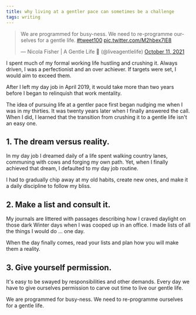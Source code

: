```yaml
---
title: why living at a gentler pace can sometimes be a challenge
tags: writing
---
```


<blockquote class="twitter-tweet"><p lang="en" dir="ltr">We are programmed for busy-ness. We need to re-programme ourselves for a gentle life. <a href="https://twitter.com/hashtag/tweet100?src=hash&amp;ref_src=twsrc%5Etfw">#tweet100</a> <a href="https://t.co/M2hbex7lE8">pic.twitter.com/M2hbex7lE8</a></p>&mdash; Nicola Fisher | A Gentle Life 🚢 (@liveagentlelife) <a href="https://twitter.com/liveagentlelife/status/1447646025909477388?ref_src=twsrc%5Etfw">October 11, 2021</a></blockquote> <script async src="https://platform.twitter.com/widgets.js" charset="utf-8"></script>

I spent much of my formal working life hustling and crushing it. Always driven, I was a perfectionist and an over achiever. If targets were set, I would aim to exceed them.

After I left my day job in April 2019, it would take more than two years before I began to relinquish that work mentality.

The idea of pursuing life at a gentler pace first began nudging me when I was in my thirties. It was twenty years later when I finally answered the call. When I did, I learned that the transition from crushing it to a gentle life isn't an easy one.

## 1. The dream versus reality.

In my day job I dreamed daily of a life spent walking country lanes, communing with cows and forging my own path. Yet, when I finally achieved that dream, I defaulted to my day job routine.

I had to gradually chip away at my old habits, create new ones, and make it a daily discipline to follow my bliss.

## 2. Make a list and consult it.

My journals are littered with passages describing how I craved daylight on those dark Winter days when I was cooped up in an office. I made lists of all the things I would do ... one day.

When the day finally comes, read your lists and plan how you will make them a reality.

## 3. Give yourself permission.

It's easy to be swayed by responsibilities and other demands. Every day we have to give ourselves permission to carve out time to live our gentle life.

We are programmed for busy-ness. We need to re-programme ourselves for a gentle life.

